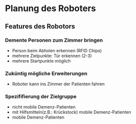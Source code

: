 # Planung des Roboters

## Features des Robotors
### Demente Personen zum Zimmer bringen
* Person beim Abholen erkennen (RFID Chips)
* mehrere Zielpunkte: Tür erkennen (2-3)
* mehrere Startpunkte möglich

### Zuküntig mögliche Erweiterungen
* Roboter kann ins Zimmer der Patienten fahren

### Spezififierung der Zielgruppe
* nicht mobile Demenz-Patienten
* mit Hilfsmitteln(z.B.: Krückstock) mobile Demenz-Patienten
* mobile Demenz-Patienten